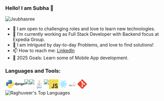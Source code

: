 ### Hello! I am Subha 👋

<p align="left"> <img src="https://komarev.com/ghpvc/?username=Jsubhasree&label=Profile+Views&color=blue&style=plastic" alt="Jsubhasree" /> </p>

- 🔭 I am open to challenging roles and love to learn new technologies.
- 🌱 I’m currently working as Full Stack Developer with Backend focus at Expedia Group.
- 💬 I am intrigued by day-to-day Problems, and love to find solutions!
- 📫 How to reach me: [LinkedIn](https://www.linkedin.com/in/subhasree-j/)
- 🥅 2025 Goals: Learn some of Mobile App development.
  

### Languages and Tools:
<img align="left" height="30" src="https://raw.githubusercontent.com/github/explore/80688e429a7d4ef2fca1e82350fe8e3517d3494d/topics/python/python.png">
<img align="left" height="30" src="https://raw.githubusercontent.com/github/explore/80688e429a7d4ef2fca1e82350fe8e3517d3494d/topics/django/django.png">
<img align="left" height="30" src="https://spark.apache.org/docs/latest/img/spark-logo-hd.png">
<img align="left" height="30" src="https://hadoop.apache.org/elephant.png">
<img align="left" height="30" src="https://raw.githubusercontent.com/github/explore/80688e429a7d4ef2fca1e82350fe8e3517d3494d/topics/java/java.png">
<img align="left" height="30" src="https://spring.io/icon_144x144.png">
<img align="left" height="30" src="https://raw.githubusercontent.com/github/explore/80688e429a7d4ef2fca1e82350fe8e3517d3494d/topics/javascript/javascript.png">
<img align="left" height="30" src="https://raw.githubusercontent.com/github/explore/80688e429a7d4ef2fca1e82350fe8e3517d3494d/topics/react/react.png">
<img align="left" height="30" src="https://raw.githubusercontent.com/github/explore/80688e429a7d4ef2fca1e82350fe8e3517d3494d/topics/mysql/mysql.png">
<img align="left" height="30" src="https://raw.githubusercontent.com/github/explore/80688e429a7d4ef2fca1e82350fe8e3517d3494d/topics/git/git.png">
<br />
<br />

<img align="left" alt="Raghuveer's Top Languages" src="https://github-readme-stats.vercel.app/api/top-langs/?username=Jsubhasree&layout=compact" />
